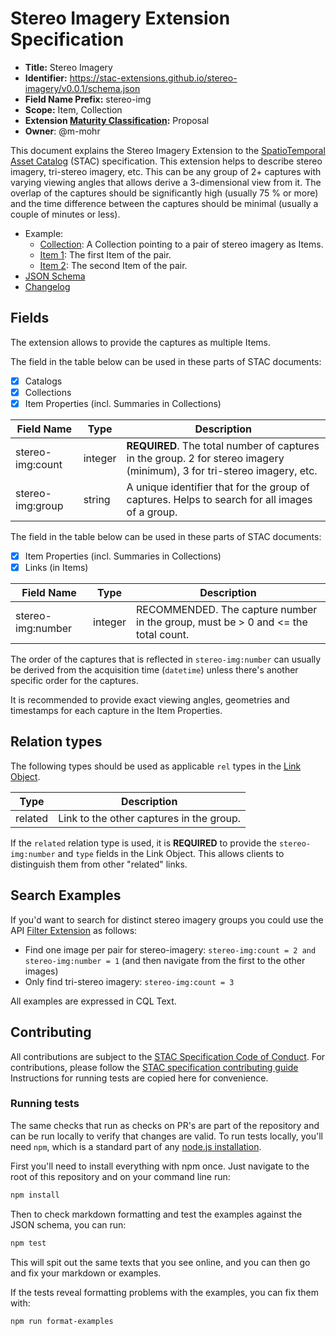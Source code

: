 # Stereo Imagery Extension Specification

- **Title:** Stereo Imagery
- **Identifier:** <https://stac-extensions.github.io/stereo-imagery/v0.0.1/schema.json>
- **Field Name Prefix:** stereo-img
- **Scope:** Item, Collection
- **Extension [Maturity Classification](https://github.com/radiantearth/stac-spec/tree/master/extensions/README.md#extension-maturity):** Proposal
- **Owner**: @m-mohr

This document explains the Stereo Imagery Extension to the
[SpatioTemporal Asset Catalog](https://github.com/radiantearth/stac-spec) (STAC) specification.
This extension helps to describe stereo imagery, tri-stereo imagery, etc.
This can be any group of 2+ captures with varying viewing angles that allows derive a 3-dimensional view from it.
The overlap of the captures should be significantly high (usually 75 % or more) and
the time difference between the captures should be minimal (usually a couple of minutes or less).

- Example:
  - [Collection](examples/collection.json): A Collection pointing to a pair of stereo imagery as Items.
  - [Item 1](examples/item1.json): The first Item of the pair.
  - [Item 2](examples/item2.json): The second Item of the pair.
- [JSON Schema](json-schema/schema.json)
- [Changelog](./CHANGELOG.md)

## Fields

The extension allows to provide the captures as multiple Items.

The field in the table below can be used in these parts of STAC documents:
- [x] Catalogs
- [x] Collections
- [x] Item Properties (incl. Summaries in Collections)

| Field Name           | Type    | Description |
| -------------------- | ------- | ----------- |
| stereo-img:count     | integer | **REQUIRED**. The total number of captures in the group. 2 for stereo imagery (minimum), 3 for tri-stereo imagery, etc. |
| stereo-img:group     | string  | A unique identifier that for the group of captures. Helps to search for all images of a group. |

The field in the table below can be used in these parts of STAC documents:
- [x] Item Properties (incl. Summaries in Collections)
- [x] Links (in Items)

| Field Name           | Type    | Description |
| -------------------- | ------- | ----------- |
| stereo-img:number    | integer | RECOMMENDED. The capture number in the group, must be > 0 and <= the total count. |

The order of the captures that is reflected in `stereo-img:number` can usually be derived
from the acquisition time (`datetime`) unless there's another specific order for the captures.

It is recommended to provide exact viewing angles, geometries and timestamps for each capture in the Item Properties.

## Relation types

The following types should be used as applicable `rel` types in the
[Link Object](https://github.com/radiantearth/stac-spec/tree/master/item-spec/item-spec.md#link-object).

| Type    | Description |
| ------- | ----------- |
| related | Link to the other captures in the group. |

If the `related` relation type is used, it is **REQUIRED** to provide the `stereo-img:number` and `type` fields in the Link Object.
This allows clients to distinguish them from other "related" links.

## Search Examples

If you'd want to search for distinct stereo imagery groups you could use the
API [Filter Extension](https://github.com/stac-api-extensions/filter) as follows:

- Find one image per pair for stereo-imagery: `stereo-img:count = 2 and stereo-img:number = 1`
  (and then navigate from the first to the other images)
- Only find tri-stereo imagery: `stereo-img:count = 3`

All examples are expressed in CQL Text.

## Contributing

All contributions are subject to the
[STAC Specification Code of Conduct](https://github.com/radiantearth/stac-spec/blob/master/CODE_OF_CONDUCT.md).
For contributions, please follow the
[STAC specification contributing guide](https://github.com/radiantearth/stac-spec/blob/master/CONTRIBUTING.md) Instructions
for running tests are copied here for convenience.

### Running tests

The same checks that run as checks on PR's are part of the repository and can be run locally to verify that changes are valid. 
To run tests locally, you'll need `npm`, which is a standard part of any [node.js installation](https://nodejs.org/en/download/).

First you'll need to install everything with npm once. Just navigate to the root of this repository and on 
your command line run:
```bash
npm install
```

Then to check markdown formatting and test the examples against the JSON schema, you can run:
```bash
npm test
```

This will spit out the same texts that you see online, and you can then go and fix your markdown or examples.

If the tests reveal formatting problems with the examples, you can fix them with:
```bash
npm run format-examples
```
